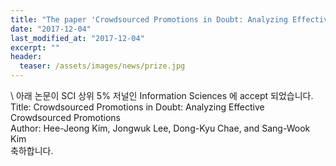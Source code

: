 ```yaml
---
title: "The paper 'Crowdsourced Promotions in Doubt: Analyzing Effective Crowdsourced Promotions' has been accepted in Information Sciences"
date: "2017-12-04"
last_modified_at: "2017-12-04"
excerpt: ""
header:
  teaser: /assets/images/news/prize.jpg
---
```

\\
아래 논문이 SCI 상위 5% 저널인 Information Sciences 에 accept 되었습니다.<br>Title: Crowdsourced Promotions in Doubt: Analyzing Effective Crowdsourced Promotions<br>Author: Hee-Jeong Kim, Jongwuk Lee, Dong-Kyu Chae, and Sang-Wook Kim<br>축하합니다.